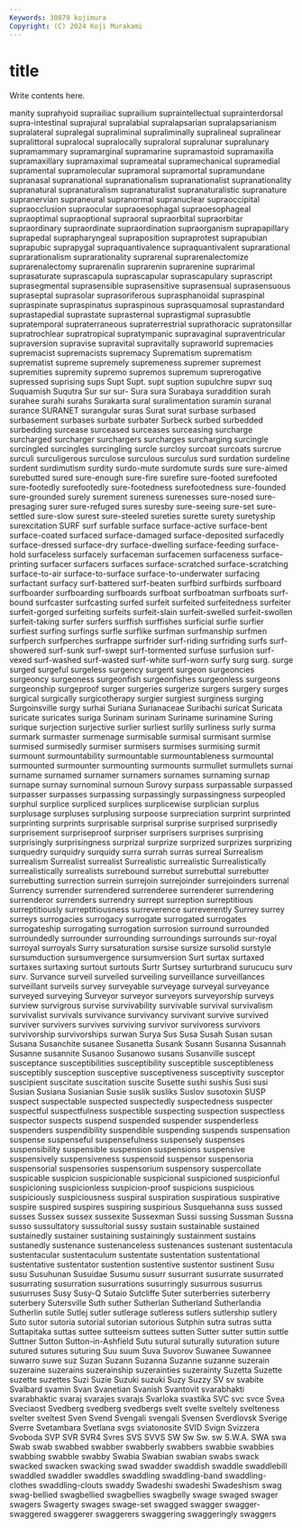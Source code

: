 ```yaml
---
Keywords: 30879 kojimura
Copyright: (C) 2024 Koji Murakami
---
```


# title

Write contents here.



manity
suprahyoid suprailiac suprailium supraintellectual suprainterdorsal supra-intestinal suprajural supralabial supralapsarian supralapsarianism
supralateral supralegal supraliminal supraliminally supralineal supralinear supralittoral supralocal supralocally supraloral
supralunar supralunary supramammary supramarginal supramarine supramastoid supramaxilla supramaxillary supramaximal suprameatal
supramechanical supramedial supramental supramolecular supramoral supramortal supramundane supranasal supranational supranationalism
supranationalist supranationality supranatural supranaturalism supranaturalist supranaturalistic supranature supranervian supraneural supranormal
supranuclear supraoccipital supraocclusion supraocular supraoesophagal supraoesophageal supraoptimal supraoptional supraoral supraorbital
supraorbitar supraordinary supraordinate supraordination supraorganism suprapapillary suprapedal suprapharyngeal supraposition supraprotest
suprapubian suprapubic suprapygal supraquantivalence supraquantivalent suprarational suprarationalism suprarationality suprarenal suprarenalectomize
suprarenalectomy suprarenalin suprarenin suprarenine suprarimal suprasaturate suprascapula suprascapular suprascapulary suprascript
suprasegmental suprasensible suprasensitive suprasensual suprasensuous supraseptal suprasolar suprasoriferous suprasphanoidal supraspinal
supraspinate supraspinatus supraspinous suprasquamosal suprastandard suprastapedial suprastate suprasternal suprastigmal suprasubtle
supratemporal supraterraneous supraterrestrial suprathoracic supratonsillar supratrochlear supratropical supratympanic supravaginal supraventricular
supraversion supravise supravital supravitally supraworld supremacies supremacist supremacists supremacy Suprematism
suprematism suprematist supreme supremely supremeness supremer supremest supremities supremity supremo
supremos supremum suprerogative supressed suprising sups Supt Supt. supt suption
supulchre supvr suq Suquamish Suqutra Sur sur sur- Sura sura
Surabaya suraddition surah surahee surahi surahs Surakarta sural suralimentation suramin
suranal surance SURANET surangular suras Surat surat surbase surbased surbasement
surbases surbate surbater Surbeck surbed surbedded surbedding surcease surceased surceases
surceasing surcharge surcharged surcharger surchargers surcharges surcharging surcingle surcingled surcingles
surcingling surcle surcloy surcoat surcoats surcrue surculi surculigerous surculose surculous
surculus surd surdation surdeline surdent surdimutism surdity surdo-mute surdomute surds
sure sure-aimed surebutted sured sure-enough sure-fire surefire sure-footed surefooted sure-footedly
surefootedly sure-footedness surefootedness sure-founded sure-grounded surely surement sureness surenesses sure-nosed
sure-presaging surer sure-refuged sures suresby sure-seeing sure-set sure-settled sure-slow surest
sure-steeled sureties surette surety suretyship surexcitation SURF surf surfable surface
surface-active surface-bent surface-coated surfaced surface-damaged surface-deposited surfacedly surface-dressed surface-dry surface-dwelling
surface-feeding surface-hold surfaceless surfacely surfaceman surfacemen surfaceness surface-printing surfacer surfacers
surfaces surface-scratched surface-scratching surface-to-air surface-to-surface surface-to-underwater surfacing surfactant surfacy surf-battered
surf-beaten surfbird surfbirds surfboard surfboarder surfboarding surfboards surfboat surfboatman surfboats
surf-bound surfcaster surfcasting surfed surfeit surfeited surfeitedness surfeiter surfeit-gorged surfeiting
surfeits surfeit-slain surfeit-swelled surfeit-swollen surfeit-taking surfer surfers surffish surffishes surficial
surfie surfier surfiest surfing surfings surfle surflike surfman surfmanship surfmen
surfperch surfperches surfrappe surfrider surf-riding surfriding surfs surf-showered surf-sunk surf-swept
surf-tormented surfuse surfusion surf-vexed surf-washed surf-wasted surf-white surf-worn surfy surg
surg. surge surged surgeful surgeless surgency surgent surgeon surgeoncies surgeoncy
surgeoness surgeonfish surgeonfishes surgeonless surgeons surgeonship surgeproof surger surgeries surgerize
surgers surgery surges surgical surgically surgicotherapy surgier surgiest surginess surging
Surgoinsville surgy surhai Suriana Surianaceae Suribachi suricat Suricata suricate suricates
suriga Surinam surinam Suriname surinamine Suring surique surjection surjective surlier
surliest surlily surliness surly surma surmark surmaster surmenage surmisable surmisal
surmisant surmise surmised surmisedly surmiser surmisers surmises surmising surmit surmount
surmountability surmountable surmountableness surmountal surmounted surmounter surmounting surmounts surmullet surmullets
surnai surname surnamed surnamer surnamers surnames surnaming surnap surnape surnay
surnominal surnoun Surovy surpass surpassable surpassed surpasser surpasses surpassing surpassingly
surpassingness surpeopled surphul surplice surpliced surplices surplicewise surplician surplus surplusage
surpluses surplusing surpoose surpreciation surprint surprinted surprinting surprints surprisable surprisal
surprise surprised surprisedly surprisement surpriseproof surpriser surprisers surprises surprising surprisingly
surprisingness surprizal surprize surprized surprizes surprizing surquedry surquidry surquidy surra
surrah surras surreal Surrealism surrealism Surrealist surrealist Surrealistic surrealistic Surrealistically
surrealistically surrealists surrebound surrebut surrebuttal surrebutter surrebutting surrection surrein surrejoin
surrejoinder surrejoinders surrenal Surrency surrender surrendered surrenderee surrenderer surrendering surrenderor
surrenders surrendry surrept surreption surreptitious surreptitiously surreptitiousness surreverence surreverently Surrey
surrey surreys surrogacies surrogacy surrogate surrogated surrogates surrogateship surrogating surrogation
surrosion surround surrounded surroundedly surrounder surrounding surroundings surrounds sur-royal surroyal
surroyals Surry sursaturation sursise sursize sursolid surstyle sursumduction sursumvergence sursumversion
Surt surtax surtaxed surtaxes surtaxing surtout surtouts Surtr Surtsey surturbrand
surucucu surv surv. Survance surveil surveiled surveiling surveillance surveillances surveillant
surveils survey surveyable surveyage surveyal surveyance surveyed surveying Surveyor surveyor
surveyors surveyorship surveys surview survigrous survise survivability survivable survival survivalism
survivalist survivals survivance survivancy survivant survive survived surviver survivers survives
surviving survivor survivoress survivors survivorship survivorships surwan Surya Sus Susa
Susah Susan susan Susana Susanchite susanee Susanetta Susank Susann Susanna
Susannah Susanne susannite Susanoo Susanowo susans Susanville suscept susceptance susceptibilities
susceptibility susceptible susceptibleness susceptibly susception susceptive susceptiveness susceptivity susceptor suscipient
suscitate suscitation suscite Susette sushi sushis Susi susi Susian Susiana
Susianian Susie suslik susliks Suslov susotoxin SUSP suspect suspectable suspected
suspectedly suspectedness suspecter suspectful suspectfulness suspectible suspecting suspection suspectless suspector
suspects suspend suspended suspender suspenderless suspenders suspendibility suspendible suspending suspends
suspensation suspense suspenseful suspensefulness suspensely suspenses suspensibility suspensible suspension suspensions
suspensive suspensively suspensiveness suspensoid suspensor suspensoria suspensorial suspensories suspensorium suspensory
suspercollate suspicable suspicion suspicionable suspicional suspicioned suspicionful suspicioning suspicionless suspicion-proof
suspicions suspicious suspiciously suspiciousness suspiral suspiration suspiratious suspirative suspire suspired
suspires suspiring suspirious Susquehanna suss sussed susses Sussex sussex sussexite
Sussexman Sussi sussing Sussman Sussna susso sussultatory sussultorial sussy sustain
sustainable sustained sustainedly sustainer sustaining sustainingly sustainment sustains sustanedly sustenance
sustenanceless sustenances sustenant sustentacula sustentacular sustentaculum sustentate sustentation sustentational sustentative
sustentator sustention sustentive sustentor sustinent Susu susu Susuhunan Susuidae Susumu
susurr susurrant susurrate susurrated susurrating susurration susurrations susurringly susurrous susurrus
susurruses Susy Susy-Q Sutaio Sutcliffe Suter suterberries suterberry suterbery Sutersville
Suth suther Sutherlan Sutherland Sutherlandia Sutherlin sutile Sutlej sutler sutlerage
sutleress sutlers sutlership sutlery Suto sutor sutoria sutorial sutorian sutorious
Sutphin sutra sutras sutta Suttapitaka suttas suttee sutteeism suttees sutten
Sutter sutter suttin suttle Suttner Sutton Sutton-in-Ashfield Sutu sutural suturally
suturation suture sutured sutures suturing Suu suum Suva Suvorov Suwanee
Suwannee suwarro suwe suz Suzan Suzann Suzanna Suzanne suzanne suzerain
suzeraine suzerains suzerainship suzerainties suzerainty Suzetta Suzette suzette suzettes Suzi
Suzie Suzuki suzuki Suzy Suzzy SV sv svabite Svalbard svamin
Svan Svanetian Svanish Svantovit svarabhakti svarabhaktic svaraj svarajes svarajs Svarloka
svastika SVC svc svce Svea Sveciaost Svedberg svedberg svedbergs svelt
svelte sveltely svelteness svelter sveltest Sven Svend Svengali svengali Svensen
Sverdlovsk Sverige Sverre Svetambara Svetlana svgs sviatonosite SVID Svign Svizzera
Svoboda SVP SVR SVR4 Svres SVS SVVS SW Sw Sw.
sw S.W.A. SWA swa Swab swab swabbed swabber swabberly swabbers
swabbie swabbies swabbing swabble swabby Swabia Swabian swabian swabs swack
swacked swacken swacking swad swadder swaddish swaddle swaddlebill swaddled swaddler
swaddles swaddling swaddling-band swaddling-clothes swaddling-clouts swaddy Swadeshi swadeshi Swadeshism swag
swag-bellied swagbellied swagbellies swagbelly swage swaged swager swagers Swagerty swages
swage-set swagged swagger swagger- swaggered swaggerer swaggerers swaggering swaggeringly swaggers
